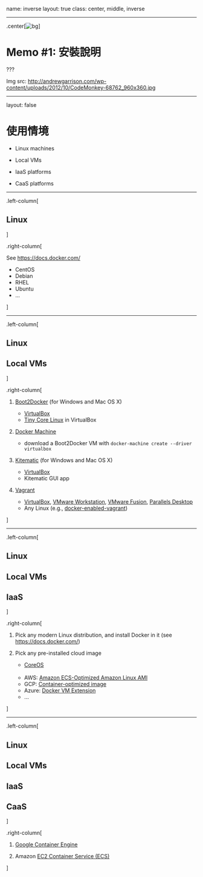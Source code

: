 name: inverse
layout: true
class: center, middle, inverse

---

.center[![bg](img/CodeMonkey-1.jpg)]

# Memo #1: 安裝說明

???

Img src: http://andrewgarrison.com/wp-content/uploads/2012/10/CodeMonkey-68762_960x360.jpg


---

layout: false

# 使用情境

- Linux machines

- Local VMs

- IaaS platforms

- CaaS platforms

---

.left-column[
  ## Linux
]

.right-column[

See https://docs.docker.com/

- CentOS
- Debian
- RHEL
- Ubuntu
- ...

]

---

.left-column[
  ## Linux
  ## Local VMs
]

.right-column[

1. [Boot2Docker](http://boot2docker.io/) (for Windows and Mac OS X)
   - [VirtualBox](https://www.virtualbox.org/) 
   - [Tiny Core Linux](http://tinycorelinux.net/) in VirtualBox

2. [Docker Machine](https://docs.docker.com/machine/)
   - download a Boot2Docker VM with `docker-machine create --driver virtualbox`

3. [Kitematic](https://docs.docker.com/kitematic/) (for Windows and Mac OS X)
   - [VirtualBox](https://www.virtualbox.org/)
   - Kitematic GUI app

4. [Vagrant](https://www.vagrantup.com/)
   - [VirtualBox](https://www.virtualbox.org/), [VMware Workstation](http://www.vmware.com/tw/products/workstation/), [VMware Fusion](http://www.vmware.com/tw/products/fusion), [Parallels Desktop](http://www.parallels.com/products/desktop/)
   - Any Linux (e.g., [docker-enabled-vagrant](https://github.com/William-Yeh/docker-enabled-vagrant))

]


---

.left-column[
  ## Linux
  ## Local VMs
  ## IaaS
]

.right-column[

1. Pick any modern Linux distribution, and install Docker in it (see https://docs.docker.com/)

2. Pick any pre-installed cloud image
   - [CoreOS](https://coreos.com/)<br/><br/>
   - AWS: [Amazon ECS-Optimized Amazon Linux AMI](https://aws.amazon.com/marketplace/pp/B00U6QTYI2)
   - GCP: [Container-optimized image](https://cloud.google.com/compute/docs/containers/container_vms)
   - Azure: [Docker VM Extension](https://azure.microsoft.com/en-us/documentation/articles/virtual-machines-docker-vm-extension/)
   - ...

]


---

.left-column[
  ## Linux
  ## Local VMs
  ## IaaS
  ## CaaS
]

.right-column[

1. [Google Container Engine](https://cloud.google.com/container-engine/)

2. Amazon [EC2 Container Service (ECS)](http://aws.amazon.com/tw/ecs/)

]
